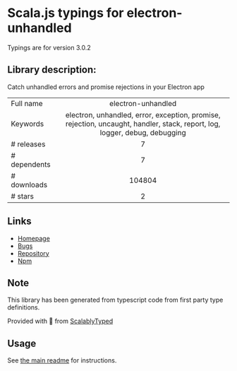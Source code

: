
# Scala.js typings for electron-unhandled

Typings are for version 3.0.2

## Library description:
Catch unhandled errors and promise rejections in your Electron app

|                    |                 |
| ------------------ | :-------------: |
| Full name          | electron-unhandled |
| Keywords           | electron, unhandled, error, exception, promise, rejection, uncaught, handler, stack, report, log, logger, debug, debugging |
| # releases         | 7 |
| # dependents       | 7 |
| # downloads        | 104804 |
| # stars            | 2 |

## Links
- [Homepage](https://github.com/sindresorhus/electron-unhandled#readme)
- [Bugs](https://github.com/sindresorhus/electron-unhandled/issues)
- [Repository](https://github.com/sindresorhus/electron-unhandled)
- [Npm](https://www.npmjs.com/package/electron-unhandled)
    


## Note
This library has been generated from typescript code from first party type definitions.

Provided with :purple_heart: from [ScalablyTyped](https://github.com/oyvindberg/ScalablyTyped)

## Usage
See [the main readme](../../readme.md) for instructions.


